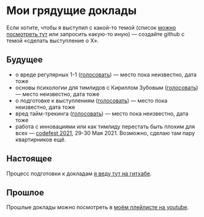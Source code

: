 # Мои грядущие доклады

Eсли хотите, чтобы я выступил с какой-то темой (список [можно посмотреть тут](topics.md) или запросить какую-то иную) — создайте github с темой «сделать выступление о Х».

## Будущее
- о вреде регулярных 1-1 ([голосовать](https://github.com/sharovatov/teamlead/issues/8)) — место пока неизвестно, дата тоже
- основы психологии для тимлидов с Кириллом Зубовым ([голосовать](https://github.com/sharovatov/teamlead/issues/9)) — место неизвестно, дата тоже
- о подготовке к выступлениям ([голосовать](https://github.com/sharovatov/teamlead/issues/10)) — место пока неизвестно, дата тоже
- вред тайм-трекинга ([голосовать](https://github.com/sharovatov/teamlead/issues/11)) — место пока неизвестно, дата тоже
- работа с инновациями или как тимлиду перестать быть плохим для всех — [codefest 2021](https://11.codefest.ru), 29-30 Мая 2021. Возможно, сделаю там пару квартирников ещё.

## Настоящее

Процесс подготовки к докладам [я веду тут на гитхабе](talks/README.md).

## Прошлое
Прошлые доклады можно посмотреть в [моём плейлисте на youtube](https://www.youtube.com/watch?v=-ZXhMJ4M9xI&list=PLFtS8Ah0wZvWS37oveJ0-D5K6V7GWUpqY).

